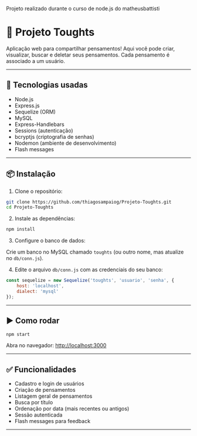 Projeto realizado durante o curso de node.js do matheusbattisti


# 🧠 Projeto Toughts

Aplicação web para compartilhar pensamentos! Aqui você pode criar, visualizar, buscar e deletar seus pensamentos. Cada pensamento é associado a um usuário.

---

## 🚀 Tecnologias usadas

- Node.js
- Express.js
- Sequelize (ORM)
- MySQL
- Express-Handlebars
- Sessions (autenticação)
- bcryptjs (criptografia de senhas)
- Nodemon (ambiente de desenvolvimento)
- Flash messages

---

## 📦 Instalação

1. Clone o repositório:

```bash
git clone https://github.com/thiagosampaiog/Projeto-Toughts.git
cd Projeto-Toughts
```

2. Instale as dependências:

```bash
npm install
```

3. Configure o banco de dados:

Crie um banco no MySQL chamado `toughts` (ou outro nome, mas atualize no `db/conn.js`).

4. Edite o arquivo `db/conn.js` com as credenciais do seu banco:

```js
const sequelize = new Sequelize('toughts', 'usuario', 'senha', {
    host: 'localhost',
    dialect: 'mysql'
});
```

---

## ▶️ Como rodar

```bash
npm start
```

Abra no navegador: [http://localhost:3000](http://localhost:3000)

---

## ✅ Funcionalidades

- Cadastro e login de usuários
- Criação de pensamentos
- Listagem geral de pensamentos
- Busca por título
- Ordenação por data (mais recentes ou antigos)
- Sessão autenticada
- Flash messages para feedback

---



